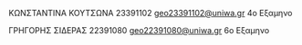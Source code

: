 ΚΩΝΣΤΑΝΤΙΝΑ ΚΟΥΤΣΩΝΑ
23391102
geo23391102@uniwa.gr
4ο Εξαμηνο

ΓΡΗΓΟΡΗΣ ΣΙΔΕΡΑΣ
22391080
geo22391080@uniwa.gr
6ο Εξαμηνο
